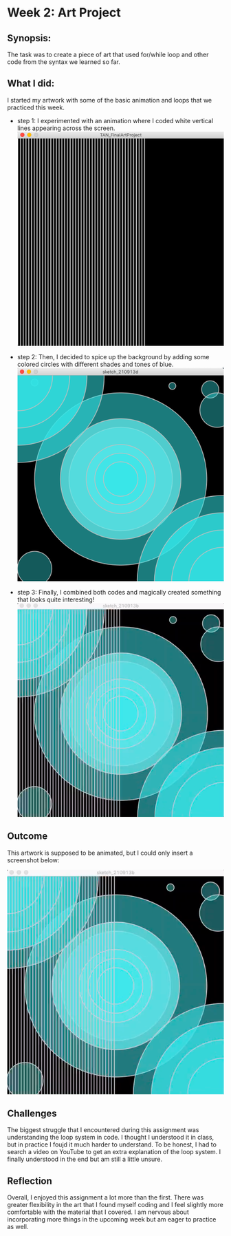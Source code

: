 # Week 2: Art Project

## Synopsis:

The task was to create a piece of art that used for/while loop and other code from the syntax we learned so far. 

## What I did:
I started my artwork with some of the basic animation and loops that we practiced this week. 
- step 1: 
I experimented with an animation where I coded white vertical lines appearing across the screen.
![](TAN_ArtProjectStep1.png)

- step 2:
Then, I decided to spice up the background by adding some colored circles with different shades and tones of blue. 
![](TAN_ArtProjectStep2.png)

- step 3:
Finally, I combined both codes and magically created something that looks quite interesting!
![](TAN_ArtProjectFinal.png)

## Outcome
This artwork is supposed to be animated, but I could only insert a screenshot below:

![](TAN_ArtProjectFinal.png)

## Challenges
The biggest struggle that I encountered during this assignment was understanding the loop system in code. I thought I understood it in class, but in practice I foujd it much harder to understand. To be honest, I had to search a video on YouTube to get an extra explanation of the loop system. I finally understood in the end but am still a little unsure. 

## Reflection
Overall, I enjoyed this assignment a lot more than the first. There was greater flexibility in the art that I found myself coding and I feel slightly more comfortable with the material that I covered. I am nervous about incorporating more things in the upcoming week but am eager to practice as well. 
